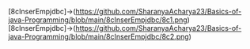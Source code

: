 [8cInserEmpjdbc]->(https://github.com/SharanyaAcharya23/Basics-of-java-Programming/blob/main/8cInserEmpjdbc/8c1.png)  
[8cInserEmpjdbc]->(https://github.com/SharanyaAcharya23/Basics-of-java-Programming/blob/main/8cInserEmpjdbc/8c2.png)
